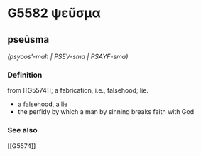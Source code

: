 # G5582 ψεῦσμα

## pseûsma

_(psyoos'-mah | PSEV-sma | PSAYF-sma)_

### Definition

from [[G5574]]; a fabrication, i.e., falsehood; lie.

- a falsehood, a lie
- the perfidy by which a man by sinning breaks faith with God

### See also

[[G5574]]

